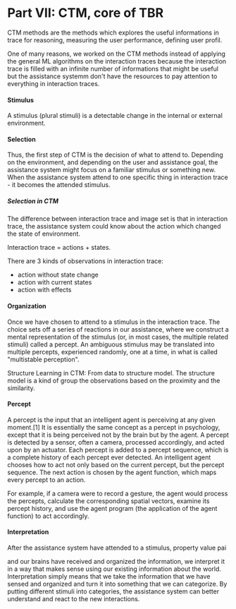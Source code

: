 Part VII: CTM, core of TBR
=====

CTM methods are the methods which explores the useful informations in trace for reasoning, measuring the user performance, defining user profil.

One of many reasons, we worked on the CTM methods instead of applying the general ML algorithms on the interaction traces because the interaction trace is filled with an infinite number of informations that might be useful but the assistance systemm don't have the resources to pay attention to everything in interaction traces. 

#### Stimulus
A stimulus (plural stimuli) is a detectable change in the internal or external environment.

#### Selection

Thus, the first step of CTM is the decision of what to attend to.
Depending on the environment, and depending on the user and assistance goal, the assistance system might focus on a familiar stimulus or something new.
When the assistance system attend to one specific thing in interaction trace - it becomes the attended stimulus.

##### Selection in CTM

The difference between interaction trace and image set is that in interaction trace, the assistance system could know about the action which changed the state of environment.

Interaction trace = actions + states.

There are 3 kinds of observations in interaction trace:
* action without state change
* action with current states
* action with effects

#### Organization

Once we have chosen to attend to a stimulus in the interaction trace.
The choice sets off a series of reactions in our assistance, where we construct a mental representation of the stimulus (or, in most cases, the multiple related stimuli) called a percept.
An ambiguous stimulus may be translated into multiple percepts, experienced randomly, one at a time, in what is called "multistable perception".

Structure Learning in CTM:
From data to structure model. The structure model is a kind of group the observations based on the proximity and the similarity.

#### Percept

A percept is the input that an intelligent agent is perceiving at any given moment.[1] It is essentially the same concept as a percept in psychology, except that it is being perceived not by the brain but by the agent. A percept is detected by a sensor, often a camera, processed accordingly, and acted upon by an actuator. Each percept is added to a percept sequence, which is a complete history of each percept ever detected. An intelligent agent chooses how to act not only based on the current percept, but the percept sequence. The next action is chosen by the agent function, which maps every percept to an action.

For example, if a camera were to record a gesture, the agent would process the percepts, calculate the corresponding spatial vectors, examine its percept history, and use the agent program (the application of the agent function) to act accordingly.

#### Interpretation

After the assistance system have attended to a stimulus, property value pai

and our brains have received and organized the information, we interpret it in a way that makes sense using our existing information about the world. 
Interpretation simply means that we take the information that we have sensed and organized and turn it into something that we can categorize.
By putting different stimuli into categories, the assistance system can better understand and react to the new interactions.





